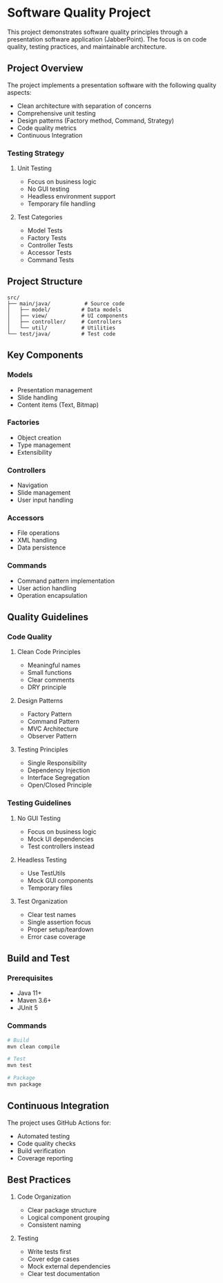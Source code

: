# Software Quality Project

This project demonstrates software quality principles through a presentation software application (JabberPoint). The focus is on code quality, testing practices, and maintainable architecture.

## Project Overview

The project implements a presentation software with the following quality aspects:
- Clean architecture with separation of concerns
- Comprehensive unit testing
- Design patterns (Factory method, Command, Strategy)
- Code quality metrics
- Continuous Integration

### Testing Strategy
1. Unit Testing
   - Focus on business logic
   - No GUI testing
   - Headless environment support
   - Temporary file handling

2. Test Categories
   - Model Tests
   - Factory Tests
   - Controller Tests
   - Accessor Tests
   - Command Tests

## Project Structure

```
src/
├── main/java/           # Source code
│   ├── model/          # Data models
│   ├── view/           # UI components
│   ├── controller/     # Controllers
│   └── util/           # Utilities
└── test/java/          # Test code
```

## Key Components

### Models
- Presentation management
- Slide handling
- Content items (Text, Bitmap)

### Factories
- Object creation
- Type management
- Extensibility

### Controllers
- Navigation
- Slide management
- User input handling

### Accessors
- File operations
- XML handling
- Data persistence

### Commands
- Command pattern implementation
- User action handling
- Operation encapsulation

## Quality Guidelines

### Code Quality
1. Clean Code Principles
   - Meaningful names
   - Small functions
   - Clear comments
   - DRY principle

2. Design Patterns
   - Factory Pattern
   - Command Pattern
   - MVC Architecture
   - Observer Pattern

3. Testing Principles
   - Single Responsibility
   - Dependency Injection
   - Interface Segregation
   - Open/Closed Principle

### Testing Guidelines
1. No GUI Testing
   - Focus on business logic
   - Mock UI dependencies
   - Test controllers instead

2. Headless Testing
   - Use TestUtils
   - Mock GUI components
   - Temporary files

3. Test Organization
   - Clear test names
   - Single assertion focus
   - Proper setup/teardown
   - Error case coverage

## Build and Test

### Prerequisites
- Java 11+
- Maven 3.6+
- JUnit 5

### Commands
```bash
# Build
mvn clean compile

# Test
mvn test

# Package
mvn package
```

## Continuous Integration

The project uses GitHub Actions for:
- Automated testing
- Code quality checks
- Build verification
- Coverage reporting

## Best Practices

1. Code Organization
   - Clear package structure
   - Logical component grouping
   - Consistent naming

2. Testing
   - Write tests first
   - Cover edge cases
   - Mock external dependencies
   - Clear test documentation
